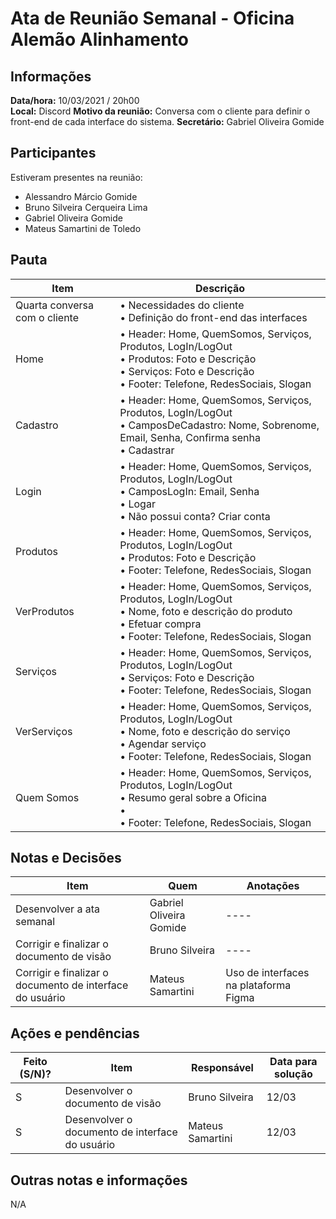 # Ata de Reunião Semanal - Oficina Alemão Alinhamento

## Informações
**Data/hora:** 10/03/2021 / 20h00  
**Local:** Discord
**Motivo da reunião:** Conversa com o cliente para definir o front-end de cada interface do sistema.
**Secretário:** Gabriel Oliveira Gomide 

## Participantes
Estiveram presentes na reunião:
- Alessandro Márcio Gomide
- Bruno Silveira Cerqueira Lima
- Gabriel Oliveira Gomide
- Mateus Samartini de Toledo

## Pauta

Item | Descrição
---- | ----
Quarta conversa com o cliente | • Necessidades do cliente <br> • Definição do front-end das interfaces <br> 
Home | • Header: Home, QuemSomos, Serviços, Produtos, LogIn/LogOut <br> • Produtos: Foto e Descrição <br> • Serviços: Foto e Descrição  <br> • Footer: Telefone, RedesSociais, Slogan <br> 
Cadastro | • Header: Home, QuemSomos, Serviços, Produtos, LogIn/LogOut <br> • CamposDeCadastro: Nome, Sobrenome, Email, Senha, Confirma senha <br> • Cadastrar <br>
Login | • Header: Home, QuemSomos, Serviços, Produtos, LogIn/LogOut <br> • CamposLogIn: Email, Senha <br> • Logar <br> • Não possui conta? Criar conta <br>
Produtos | • Header: Home, QuemSomos, Serviços, Produtos, LogIn/LogOut <br> • Produtos: Foto e Descrição <br> • Footer: Telefone, RedesSociais, Slogan <br> 
VerProdutos | • Header: Home, QuemSomos, Serviços, Produtos, LogIn/LogOut <br>   • Nome, foto e descrição do produto <br> • Efetuar compra <br> • Footer: Telefone, RedesSociais, Slogan <br> 
Serviços | • Header: Home, QuemSomos, Serviços, Produtos, LogIn/LogOut <br> • Serviços: Foto e Descrição <br> • Footer: Telefone, RedesSociais, Slogan <br> 
VerServiços | • Header: Home, QuemSomos, Serviços, Produtos, LogIn/LogOut <br> • Nome, foto e descrição do serviço <br> • Agendar serviço <br> • Footer: Telefone, RedesSociais, Slogan <br> 
Quem Somos | • Header: Home, QuemSomos, Serviços, Produtos, LogIn/LogOut <br> • Resumo geral sobre a Oficina <br> •  <br>  • Footer: Telefone, RedesSociais, Slogan <br> 

## Notas e Decisões
Item | Quem | Anotações 
---- | -------- | ----
Desenvolver a ata semanal | Gabriel Oliveira Gomide | ---- 
Corrigir e finalizar o documento de visão | Bruno Silveira | ---- 
Corrigir e finalizar o documento de interface do usuário | Mateus Samartini | Uso de interfaces na plataforma Figma

## Ações e pendências
Feito (S/N)? | Item | Responsável | Data para solução 
---- | -------- | -------- | ----
S | Desenvolver o documento de visão | Bruno Silveira | 12/03 
S | Desenvolver o documento de interface do usuário | Mateus Samartini | 12/03 

## Outras notas e informações
N/A
